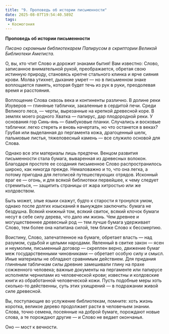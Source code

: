 ```yaml
---
title: "9. Проповедь об истории письменности"
date: 2025-08-07T19:54:40.589Z
tags:
 - Космогония
---
```


**Проповедь об истории письменности**

*Писано скромным библиотекарем Папирусом в скриптории Великой Библиотеки
Аметиста.*

О, вы, кто чтит Слово и дорожит знаками бытия! Вам известно: Слово,
записанное внимательной рукой, преображается, обретая свою истинную
природу, становясь крепче стального клинка и ярче сияния крови. Молва
утихнет, дыхание умрет — но в письменном знаке воплощается память,
которая будет течь из рук в руки, преодолевая время и расстояния.

Воплощение Слова сквозь века и континенты различно. В долине реки
Изуверов — глиняные таблички, закаленные в сердитой печи. Среди Великого
леса, — черты, вырезанные на крепкой древесной коре. В землях моего
родного Хватка — папирус, дар плодородной реки. У основания гор Синь-янь
— бамбуковые планки. Случались и восковые таблички: легко стереть и
вновь начертать, но что останется в веках? Грубая или выделанная до
пергамента кожа, драгоценный шелк, пальмовые листья, тяжеловесный камень
— все служило основой для Слова.

Однако все эти материалы лишь предтечи. Венцом развития письменности
стала бумага, вываренная из древесных волокон. Благодаря простоте ее
создания письменное Слово распространилось широко, как никогда прежде.
Немаловажно и то, что она легка, а потому пригодна для летописей
путешествующих отрядов. Исконный враг ее — огонь, и для всякой
библиотеки первейшее, к чему следует стремиться, — защитить страницы от
жара хитростью или же колдовством.

Быть может, злые языки скажут, будто к старости я тронулся умом, однако
после долгих изысканий я вынужден заключить: бумага не бездушна. Всякий
книжный том, всякий свиток, всякий клочок бумаги несут в себе силу
дерева, что дало им жизнь. Чем древнее и могущественнее древесный род —
тем лучше бумага удерживает Слово, тем более она напитана силой, тем
ближе Слово к бессмертию.

Воистину, Слово, запечатленное на бумаге, обретает власть — над разумом,
судьбой и целыми народами. Явленный в свитке закон — ясен и неумолим,
письменный договор — скреплен верно, движение бумаг меж государственными
чиновниками — обретает особую силу и смысл. Иные материалы не обладают
сравнимым действием. Для придания глиняным табличкам силы древние
замешивали глину на прахе сожженного человека; важные документы на
пергаменте или папирусе исполняли чернилами из человеческой крови;
известны и колдовские книги из обработанной человеческой кожи. Пусть
подобные меры хоть сколько-то действенны, суть этих ухищрений — в
подражании живой силе древесной.

Вы, поступающие во услужение библиотекам, помните: хоть жизнь коротка,
великое дерево продолжает расти в человечьем знании. Слова, точно
семена, посеянные на доброй бумаге, порождают новые слова, а те
порождают другие — и Слово не ведает окончанья.

Оно — мост к вечности.
